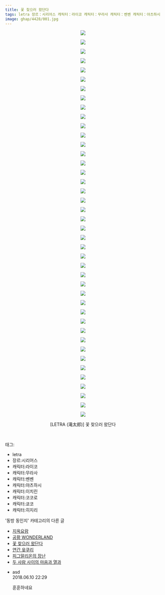 ```yaml
---
title: 꽃 찾으러 왔단다
tags: letra 장르：시리어스 캐릭터：라이코 캐릭터：무라사 캐릭터：벤벤 캐릭터：야츠하시 캐릭터：이치린 캐릭터：코코로 캐릭터：쿄코 캐릭터：히지리 LETRA 滝太郎 동방_동인지
image: ghap/4428/001.jpg
---
```

<div class="article">
<p style="text-align: center; clear: none; float: none;"><img src="{{ site.nasurl }}/ghap/4428/001.jpg"/></p>
<p style="text-align: center; clear: none; float: none;"><img src="{{ site.nasurl }}/ghap/4428/002.jpg"/></p>
<p style="text-align: center; clear: none; float: none;"><img src="{{ site.nasurl }}/ghap/4428/003.jpg"/></p>
<p style="text-align: center; clear: none; float: none;"><img src="{{ site.nasurl }}/ghap/4428/004.jpg"/></p>
<p style="text-align: center; clear: none; float: none;"><img src="{{ site.nasurl }}/ghap/4428/005.jpg"/></p>
<p style="text-align: center; clear: none; float: none;"><img src="{{ site.nasurl }}/ghap/4428/006.jpg"/></p>
<p style="text-align: center; clear: none; float: none;"><img src="{{ site.nasurl }}/ghap/4428/007.jpg"/></p>
<p style="text-align: center; clear: none; float: none;"><img src="{{ site.nasurl }}/ghap/4428/008.jpg"/></p>
<p style="text-align: center; clear: none; float: none;"><img src="{{ site.nasurl }}/ghap/4428/009.jpg"/></p>
<p style="text-align: center; clear: none; float: none;"><img src="{{ site.nasurl }}/ghap/4428/010.jpg"/></p>
<p style="text-align: center; clear: none; float: none;"><img src="{{ site.nasurl }}/ghap/4428/011.jpg"/></p>
<p style="text-align: center; clear: none; float: none;"><img src="{{ site.nasurl }}/ghap/4428/012.jpg"/></p>
<p style="text-align: center; clear: none; float: none;"><img src="{{ site.nasurl }}/ghap/4428/013.jpg"/></p>
<p style="text-align: center; clear: none; float: none;"><img src="{{ site.nasurl }}/ghap/4428/014.jpg"/></p>
<p style="text-align: center; clear: none; float: none;"><img src="{{ site.nasurl }}/ghap/4428/015.jpg"/></p>
<p style="text-align: center; clear: none; float: none;"><img src="{{ site.nasurl }}/ghap/4428/016.jpg"/></p>
<p style="text-align: center; clear: none; float: none;"><img src="{{ site.nasurl }}/ghap/4428/017.jpg"/></p>
<p style="text-align: center; clear: none; float: none;"><img src="{{ site.nasurl }}/ghap/4428/018.jpg"/></p>
<p style="text-align: center; clear: none; float: none;"><img src="{{ site.nasurl }}/ghap/4428/019.jpg"/></p>
<p style="text-align: center; clear: none; float: none;"><img src="{{ site.nasurl }}/ghap/4428/020.jpg"/></p>
<p style="text-align: center; clear: none; float: none;"><img src="{{ site.nasurl }}/ghap/4428/021.jpg"/></p>
<p style="text-align: center; clear: none; float: none;"><img src="{{ site.nasurl }}/ghap/4428/022.jpg"/></p>
<p style="text-align: center; clear: none; float: none;"><img src="{{ site.nasurl }}/ghap/4428/023.jpg"/></p>
<p style="text-align: center; clear: none; float: none;"><img src="{{ site.nasurl }}/ghap/4428/024.jpg"/></p>
<p style="text-align: center; clear: none; float: none;"><img src="{{ site.nasurl }}/ghap/4428/025.jpg"/></p>
<p style="text-align: center; clear: none; float: none;"><img src="{{ site.nasurl }}/ghap/4428/026.jpg"/></p>
<p style="text-align: center; clear: none; float: none;"><img src="{{ site.nasurl }}/ghap/4428/027.jpg"/></p>
<p style="text-align: center; clear: none; float: none;"><img src="{{ site.nasurl }}/ghap/4428/028.jpg"/></p>
<p style="text-align: center; clear: none; float: none;"><img src="{{ site.nasurl }}/ghap/4428/029.jpg"/></p>
<p style="text-align: center; clear: none; float: none;"><img src="{{ site.nasurl }}/ghap/4428/030.jpg"/></p>
<p style="text-align: center; clear: none; float: none;"><img src="{{ site.nasurl }}/ghap/4428/031.jpg"/></p>
<p style="text-align: center; clear: none; float: none;"><img src="{{ site.nasurl }}/ghap/4428/032.jpg"/></p>
<p style="text-align: center; clear: none; float: none;"><img src="{{ site.nasurl }}/ghap/4428/033.jpg"/></p>
<p style="text-align: center; clear: none; float: none;"><img src="{{ site.nasurl }}/ghap/4428/034.jpg"/></p>
<p style="text-align: center; clear: none; float: none;"><img src="{{ site.nasurl }}/ghap/4428/035.jpg"/></p>
<p style="text-align: center; clear: none; float: none;"><img src="{{ site.nasurl }}/ghap/4428/036.jpg"/></p>
<p style="text-align: center; clear: none; float: none;"><img src="{{ site.nasurl }}/ghap/4428/037.jpg"/></p>
<p style="text-align: center; clear: none; float: none;"><img src="{{ site.nasurl }}/ghap/4428/038.jpg"/></p>
<p style="text-align: center; clear: none; float: none;"><img src="{{ site.nasurl }}/ghap/4428/039.jpg"/></p>
<p style="text-align: center; clear: none; float: none;"><img src="{{ site.nasurl }}/ghap/4428/040.jpg"/></p>
<p style="text-align: center; clear: none; float: none;"><img src="{{ site.nasurl }}/ghap/4428/041.jpg"/></p>
<p style="text-align: center; clear: none; float: none;"><img src="{{ site.nasurl }}/ghap/4428/042.jpg"/></p>
<p style="text-align: center; clear: none; float: none;">[LETRA (滝太郎)] 꽃 찾으러 왔단다</p>
<p><br/></p>
</div><div class="tagTrail">
<p>태그: </p>
<ul>
<li>letra</li>
<li>장르:시리어스</li>
<li>캐릭터:라이코</li>
<li>캐릭터:무라사</li>
<li>캐릭터:벤벤</li>
<li>캐릭터:야츠하시</li>
<li>캐릭터:이치린</li>
<li>캐릭터:코코로</li>
<li>캐릭터:쿄코</li>
<li>캐릭터:히지리</li>
</ul>
</div><div class="another">
<p>'동방 동인지' 카테고리의 다른 글</p>
<ul>
<li><a href="/2018-06-09-ghap_4430">지옥요람</a></li>
<li><a href="/2018-06-09-ghap_4429">공황 WONDERLAND</a></li>
<li><a href="/2018-06-09-ghap_4428">꽃 찾으러 왔단다</a></li>
<li><a href="/2018-06-09-ghap_4427">연간 윳쿠리</a></li>
<li><a href="/2018-06-09-ghap_4426">피그말리온의 장난</a></li>
<li><a href="/2018-06-09-ghap_4425">두 사람 사이의 마음과 열과</a></li>
</ul>
</div><div class="cb_module cb_fluid">
<div class="cb_wrt cb_profile">
<div class="comment">
<ul>
<li class="cb_thumb_off" id="comment15268973">
<div class="cb_comment_area">
<div class="cb_info_area">
<div class="cb_section">
<span class="cb_nick_name">asd</span>
</div>
<div class="cb_section">
<span class="cb_date">2018.06.10 22:29 </span>
</div>
</div>
<div class="cb_dsc_comment">
<p class="cb_dsc">
											훈훈하네요
										</p>
</div>
</div></li>
</ul>
</div>
</div><!-- commentList close -->
</div>